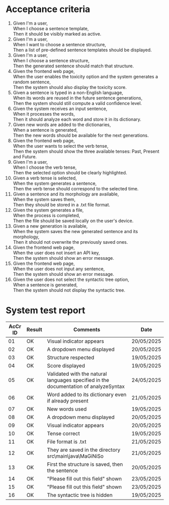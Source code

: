 # Acceptance criteria
1. Given I'm a user,  
   When I choose a sentence template,  
   Then it should be visibly marked as active.
2. Given I'm a user,  
   When I want to choose a sentence structure,  
   Then a list of pre-defined sentence templates should be displayed.
3. Given I'm a user,  
   When I choose a sentence structure,  
   Then the generated sentence should match that structure.
4. Given the frontend web page,  
   When the user enables the toxicity option and the system generates a random sentence,  
   Then the system should also display the toxicity score.
5. Given a sentence is typed in a non-English language,    
   When its words are reused in the future sentence generations,  
   Then the system should still compute a valid confidence level.
6. Given the system receives an input sentence,  
   When it processes the words,  
   Then it should analyze each word and store it in its dictionary.
7. Given new words are added to the dictionaries,   
   When a sentence is generated,   
   Then the new words should be available for the next generations.
8. Given the frontend web page,  
   When the user wants to select the verb tense,  
   Then the system should show the three available tenses: Past, Present and Future.
9. Given I'm a user,  
   When I choose the verb tense,  
   Then the selected option should be clearly highlighted.
10. Given a verb tense is selected,  
    When the system generates a sentence,  
    Then the verb tense should correspond to the selected time.
11. Given a sentence and its morphology are available,  
    When the system saves them,   
    Then they should be stored in a .txt file format.
12. Given the system generates a file,   
    When the process is completed,  
    Then the file should be saved locally on the user's device.
13. Given a new generation is available,  
    When the system saves the new generated sentence and its morphology,  
    Then it should not overwrite the previously saved ones.
14. Given the frontend web page,  
    When the user does not insert an API key,  
    Then the system should show an error message.
15. Given the frontend web page,  
    When the user does not input any sentence,  
    Then the system should show an error message.
16. Given the user does not select the syntactic tree option,  
    When a sentence is generated,   
    Then the system should not display the syntactic tree.
# System test report 
| AcCr ID |  Result | Comments | Date |
|-------|---------|------------|-------|
|   01  |   OK    | Visual indicator appears | 20/05/2025 |
|   02  |   OK    | A dropdown menu displayed | 20/05/2025 |
|   03  |   OK    | Structure respected | 19/05/2025 |
|   04  |   OK    | Score displayed | 19/05/2025 |
|   05  |   OK    | Validated with the natural languages specified in the documentation of analyzeSyntax | 24/05/2025 |
|   06  |   OK    | Word added to its dictionary even if already present | 21/05/2025 |
|   07  |   OK    | New words used | 19/05/2025 |
|   08  |   OK    | A dropdown menu displayed | 20/05/2025 |
|   09  |   OK    | Visual indicator appears | 20/05/2025 |
|   10  |   OK    | Tense correct | 19/05/2025 |
|   11  |   OK    | File format is .txt | 21/05/2025 |
|   12  |   OK    | They are saved in the directory src\main\java\MaGiNiSo | 21/05/2025 |
|   13  |   OK    | First the structure is saved, then the sentence | 20/05/2025 |
|   14  |   OK    | "Please fill out this field" shown | 23/05/2025 |
|   15  |   OK    | "Please fill out this field" shown | 23/05/2025 |
|   16  |   OK    | The syntactic tree is hidden | 19/05/2025 |
